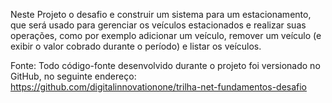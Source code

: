 Neste Projeto o desafio e construir um sistema para um estacionamento, que será usado para gerenciar os veículos estacionados e realizar suas operações, como por exemplo adicionar um veículo, remover um veículo (e exibir o valor cobrado durante o período) e listar os veículos.

Fonte: Todo código-fonte desenvolvido durante o projeto foi versionado no GitHub, no seguinte endereço:
https://github.com/digitalinnovationone/trilha-net-fundamentos-desafio
